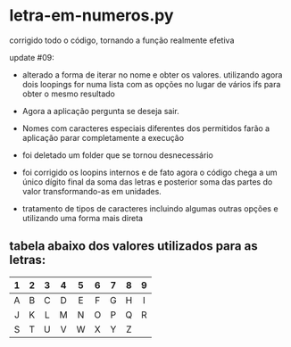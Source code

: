 # letra-em-numeros.py

corrigido todo o código, tornando a função realmente efetiva

update #09:
- alterado a forma de iterar no nome e obter os valores. utilizando agora dois loopings for numa lista com as opções no lugar de vários ifs para obter o mesmo resultado

- Agora a aplicação pergunta se deseja sair.
- Nomes com caracteres especiais diferentes dos permitidos farão a aplicação parar completamente a execução
- foi deletado um folder que se tornou desnecessário
- foi corrigido os loopins internos e de fato agora o código chega a um único dígito final da soma das letras e posterior soma das partes do valor transformando-as em unidades.
- tratamento de tipos de caracteres incluindo algumas outras opções e utilizando uma forma mais direta

## tabela abaixo dos valores utilizados para as letras:

| 1 | 2 | 3 | 4 | 5 | 6 | 7 | 8 | 9 |
|:-:|:-:|:-:|:-:|:-:|:-:|:-:|:-:|:-:|
| A | B | C | D | E | F | G | H | I |
| J | K | L | M | N | O | P | Q | R |
| S | T | U | V | W | X | Y | Z |   |
